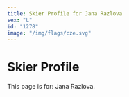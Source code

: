 ```yaml
---
title: Skier Profile for Jana Razlova
sex: "L"
id: "1278"
image: "/img/flags/cze.svg" 
---
```


# Skier Profile

This page is for: Jana Razlova.
    